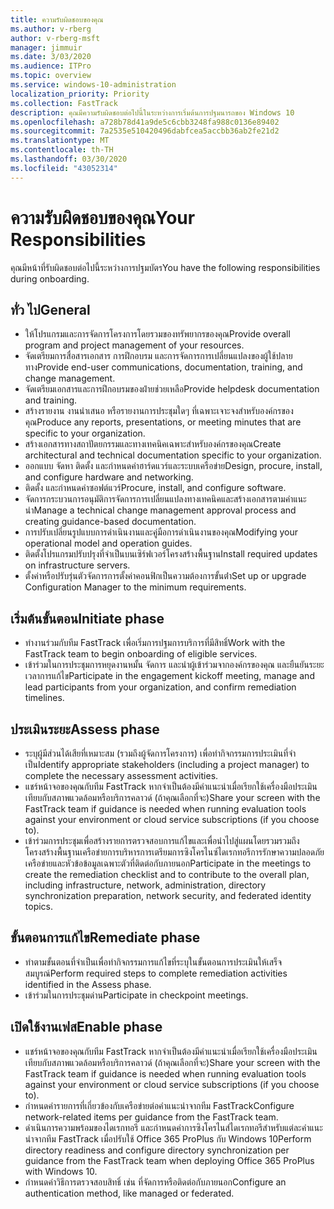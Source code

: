 ```yaml
---
title: ความรับผิดชอบของคุณ
ms.author: v-rberg
author: v-rberg-msft
manager: jimmuir
ms.date: 3/03/2020
ms.audience: ITPro
ms.topic: overview
ms.service: windows-10-administration
localization_priority: Priority
ms.collection: FastTrack
description: คุณมีความรับผิดชอบต่อไปนี้ในระหว่างการเริ่มต้นการปฐมนารถของ Windows 10
ms.openlocfilehash: a728b78d41a9de5c6cbb3248fa988c0136e89402
ms.sourcegitcommit: 7a2535e510420496dabfcea5accbb36ab2fe21d2
ms.translationtype: MT
ms.contentlocale: th-TH
ms.lasthandoff: 03/30/2020
ms.locfileid: "43052314"
---
```

# <a name="your-responsibilities"></a><span data-ttu-id="27e22-103">ความรับผิดชอบของคุณ</span><span class="sxs-lookup"><span data-stu-id="27e22-103">Your Responsibilities</span></span>

<span data-ttu-id="27e22-104">คุณมีหน้าที่รับผิดชอบต่อไปนี้ระหว่างการปฐมบัตร</span><span class="sxs-lookup"><span data-stu-id="27e22-104">You have the following responsibilities during onboarding.</span></span>

## <a name="general"></a><span data-ttu-id="27e22-105">ทั่ว ไป</span><span class="sxs-lookup"><span data-stu-id="27e22-105">General</span></span>

- <span data-ttu-id="27e22-106">ให้โปรแกรมและการจัดการโครงการโดยรวมของทรัพยากรของคุณ</span><span class="sxs-lookup"><span data-stu-id="27e22-106">Provide overall program and project management of your resources.</span></span>
- <span data-ttu-id="27e22-107">จัดเตรียมการสื่อสารเอกสาร การฝึกอบรม และการจัดการการเปลี่ยนแปลงของผู้ใช้ปลายทาง</span><span class="sxs-lookup"><span data-stu-id="27e22-107">Provide end-user communications, documentation, training, and change management.</span></span>
- <span data-ttu-id="27e22-108">จัดเตรียมเอกสารและการฝึกอบรมของฝ่ายช่วยเหลือ</span><span class="sxs-lookup"><span data-stu-id="27e22-108">Provide helpdesk documentation and training.</span></span>
- <span data-ttu-id="27e22-109">สร้างรายงาน งานนําเสนอ หรือรายงานการประชุมใดๆ ที่เฉพาะเจาะจงสําหรับองค์กรของคุณ</span><span class="sxs-lookup"><span data-stu-id="27e22-109">Produce any reports, presentations, or meeting minutes that are specific to your organization.</span></span>
- <span data-ttu-id="27e22-110">สร้างเอกสารทางสถาปัตยกรรมและทางเทคนิคเฉพาะสําหรับองค์กรของคุณ</span><span class="sxs-lookup"><span data-stu-id="27e22-110">Create architectural and technical documentation specific to your organization.</span></span>
- <span data-ttu-id="27e22-111">ออกแบบ จัดหา ติดตั้ง และกําหนดค่าฮาร์ดแวร์และระบบเครือข่าย</span><span class="sxs-lookup"><span data-stu-id="27e22-111">Design, procure, install, and configure hardware and networking.</span></span>
- <span data-ttu-id="27e22-112">ติดตั้ง และกําหนดค่าซอฟต์แวร์</span><span class="sxs-lookup"><span data-stu-id="27e22-112">Procure, install, and configure software.</span></span>
- <span data-ttu-id="27e22-113">จัดการกระบวนการอนุมัติการจัดการการเปลี่ยนแปลงทางเทคนิคและสร้างเอกสารตามคําแนะนํา</span><span class="sxs-lookup"><span data-stu-id="27e22-113">Manage a technical change management approval process and creating guidance-based documentation.</span></span>
- <span data-ttu-id="27e22-114">การปรับเปลี่ยนรูปแบบการดําเนินงานและคู่มือการดําเนินงานของคุณ</span><span class="sxs-lookup"><span data-stu-id="27e22-114">Modifying your operational model and operation guides.</span></span>
- <span data-ttu-id="27e22-115">ติดตั้งโปรแกรมปรับปรุงที่จําเป็นบนเซิร์ฟเวอร์โครงสร้างพื้นฐาน</span><span class="sxs-lookup"><span data-stu-id="27e22-115">Install required updates on infrastructure servers.</span></span>
- <span data-ttu-id="27e22-116">ตั้งค่าหรือปรับรุ่นตัวจัดการการตั้งค่าคอนฟิกเป็นความต้องการขั้นต่ํา</span><span class="sxs-lookup"><span data-stu-id="27e22-116">Set up or upgrade Configuration Manager to the minimum requirements.</span></span>

## <a name="initiate-phase"></a><span data-ttu-id="27e22-117">เริ่มต้นขั้นตอน</span><span class="sxs-lookup"><span data-stu-id="27e22-117">Initiate phase</span></span>

- <span data-ttu-id="27e22-118">ทํางานร่วมกับทีม FastTrack เพื่อเริ่มการปฐมการบริการที่มีสิทธิ์</span><span class="sxs-lookup"><span data-stu-id="27e22-118">Work with the FastTrack team to begin onboarding of eligible services.</span></span>
- <span data-ttu-id="27e22-119">เข้าร่วมในการประชุมการหยุดงานหมั้น จัดการ และนําผู้เข้าร่วมจากองค์กรของคุณ และยืนยันระยะเวลาการแก้ไข</span><span class="sxs-lookup"><span data-stu-id="27e22-119">Participate in the engagement kickoff meeting, manage and lead participants from your organization, and confirm remediation timelines.</span></span>

## <a name="assess-phase"></a><span data-ttu-id="27e22-120">ประเมินระยะ</span><span class="sxs-lookup"><span data-stu-id="27e22-120">Assess phase</span></span>

- <span data-ttu-id="27e22-121">ระบุผู้มีส่วนได้เสียที่เหมาะสม (รวมถึงผู้จัดการโครงการ) เพื่อทํากิจกรรมการประเมินที่จําเป็น</span><span class="sxs-lookup"><span data-stu-id="27e22-121">Identify appropriate stakeholders (including a project manager) to complete the necessary assessment activities.</span></span>
- <span data-ttu-id="27e22-122">แชร์หน้าจอของคุณกับทีม FastTrack หากจําเป็นต้องมีคําแนะนําเมื่อเรียกใช้เครื่องมือประเมินเทียบกับสภาพแวดล้อมหรือบริการคลาวด์ (ถ้าคุณเลือกที่จะ)</span><span class="sxs-lookup"><span data-stu-id="27e22-122">Share your screen with the FastTrack team if guidance is needed when running evaluation tools against your environment or cloud service subscriptions (if you choose to).</span></span>
- <span data-ttu-id="27e22-123">เข้าร่วมการประชุมเพื่อสร้างรายการตรวจสอบการแก้ไขและเพื่อนําไปสู่แผนโดยรวมรวมถึงโครงสร้างพื้นฐานเครือข่ายการบริหารการเตรียมการซิงโครไนซ์ไดเรกทอรีการรักษาความปลอดภัยเครือข่ายและหัวข้อข้อมูลเฉพาะตัวที่ติดต่อกับภายนอก</span><span class="sxs-lookup"><span data-stu-id="27e22-123">Participate in the meetings to create the remediation checklist and to contribute to the overall plan, including infrastructure, network, administration, directory synchronization preparation, network security, and federated identity topics.</span></span>

## <a name="remediate-phase"></a><span data-ttu-id="27e22-124">ขั้นตอนการแก้ไข</span><span class="sxs-lookup"><span data-stu-id="27e22-124">Remediate phase</span></span>

- <span data-ttu-id="27e22-125">ทําตามขั้นตอนที่จําเป็นเพื่อทํากิจกรรมการแก้ไขที่ระบุในขั้นตอนการประเมินให้เสร็จสมบูรณ์</span><span class="sxs-lookup"><span data-stu-id="27e22-125">Perform required steps to complete remediation activities identified in the Assess phase.</span></span>
- <span data-ttu-id="27e22-126">เข้าร่วมในการประชุมด่าน</span><span class="sxs-lookup"><span data-stu-id="27e22-126">Participate in checkpoint meetings.</span></span>

## <a name="enable-phase"></a><span data-ttu-id="27e22-127">เปิดใช้งานเฟส</span><span class="sxs-lookup"><span data-stu-id="27e22-127">Enable phase</span></span>

- <span data-ttu-id="27e22-128">แชร์หน้าจอของคุณกับทีม FastTrack หากจําเป็นต้องมีคําแนะนําเมื่อเรียกใช้เครื่องมือประเมินเทียบกับสภาพแวดล้อมหรือบริการคลาวด์ (ถ้าคุณเลือกที่จะ)</span><span class="sxs-lookup"><span data-stu-id="27e22-128">Share your screen with the FastTrack team if guidance is needed when running evaluation tools against your environment or cloud service subscriptions (if you choose to).</span></span>
- <span data-ttu-id="27e22-129">กําหนดค่ารายการที่เกี่ยวข้องกับเครือข่ายต่อคําแนะนําจากทีม FastTrack</span><span class="sxs-lookup"><span data-stu-id="27e22-129">Configure network-related items per guidance from the FastTrack team.</span></span>
- <span data-ttu-id="27e22-130">ดําเนินการความพร้อมของไดเรกทอรี และกําหนดค่าการซิงโครไนส์ไดเรกทอรีสําหรับแต่ละคําแนะนําจากทีม FastTrack เมื่อปรับใช้ Office 365 ProPlus กับ Windows 10</span><span class="sxs-lookup"><span data-stu-id="27e22-130">Perform directory readiness and configure directory synchronization per guidance from the FastTrack team when deploying Office 365 ProPlus with Windows 10.</span></span>
- <span data-ttu-id="27e22-131">กําหนดค่าวิธีการตรวจสอบสิทธิ์ เช่น ที่จัดการหรือติดต่อกับภายนอก</span><span class="sxs-lookup"><span data-stu-id="27e22-131">Configure an authentication method, like managed or federated.</span></span>

